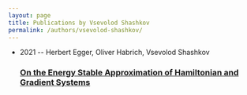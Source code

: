 ```yaml
---
layout: page
title: Publications by Vsevolod Shashkov
permalink: /authors/vsevolod-shashkov/
---
```


<ul class="post-list">
<li><span class='post-meta'>2021 -- Herbert Egger, Oliver Habrich, Vsevolod Shashkov</span><h3><a class='post-link' href='../../on-the-energy-stable-approximation-of-hamiltonian-and-gradient-systems'>On the Energy Stable Approximation of Hamiltonian and Gradient Systems</a></h3></li>

</ul>
